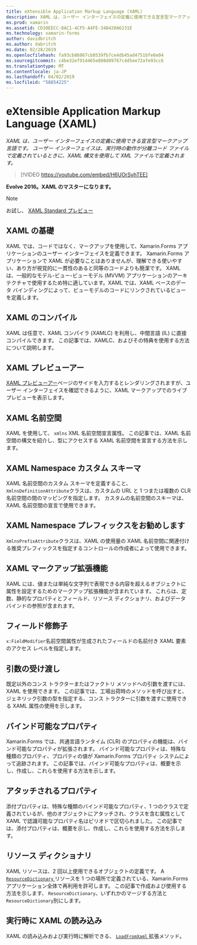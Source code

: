 ```yaml
---
title: eXtensible Application Markup Language (XAML)
description: XAML は、ユーザー インターフェイスの定義に使用できる宣言型マークアップ言語です。 ユーザー インターフェイスは、実行時の動作が分離コード ファイルで定義されているときに、XAML 構文を使用して XML ファイルで定義されます。
ms.prod: xamarin
ms.assetid: CD30EECC-8AC1-4CF5-A4FE-348420A6231E
ms.technology: xamarin-forms
author: davidbritch
ms.author: dabritch
ms.date: 02/28/2019
ms.openlocfilehash: fa93cb86867cb8539fb7ce4db45ad4751bfe6e04
ms.sourcegitcommit: c4be32ef914465e808d89767c4d5ee72afe93cc6
ms.translationtype: MT
ms.contentlocale: ja-JP
ms.lasthandoff: 04/02/2019
ms.locfileid: "58854225"
---
```

# <a name="extensible-application-markup-language-xaml"></a>eXtensible Application Markup Language (XAML)

_XAML は、ユーザー インターフェイスの定義に使用できる宣言型マークアップ言語です。 ユーザー インターフェイスは、実行時の動作が分離コード ファイルで定義されているときに、XAML 構文を使用して XML ファイルで定義されます。_

> [!VIDEO https://youtube.com/embed/H6UOrSyhTEE]

**Evolve 2016。XAML のマスターになります。**

> [!NOTE]
> お試し、 [XAML Standard プレビュー](standard/index.md)

<a name="xaml" />

## [<a name="xaml-basics"></a>XAML の基礎](xaml-basics/index.md)

XAML では、コードではなく、マークアップを使用して、Xamarin.Forms アプリケーションのユーザー インターフェイスを定義できます。 Xamarin.Forms アプリケーションで XAML が必要なことはありませんが、理解できる使いやすい、あり方が視覚的に一貫性のあると同等のコードよりも簡潔です。 XAML は、一般的なモデル-ビュー-ビューモデル (MVVM) アプリケーションのアーキテクチャで使用するため特に適しています。XAML では、XAML ベースのデータ バインディングによって、ビューモデルのコードにリンクされているビューを定義します。

## [<a name="xaml-compilation"></a>XAML のコンパイル](xamlc.md)

XAML は任意で、XAML コンパイラ (XAMLC) を利用し、中間言語 (IL) に直接コンパイルできます。 この記事では、XAMLC、およびその特典を使用する方法について説明します。

## [<a name="xaml-previewer"></a>XAML プレビューアー](xaml-previewer/index.md)

[XAML プレビューアー](~/xamarin-forms/xaml/xaml-previewer/index.md)ページのサイドを入力するとレンダリングされますが、ユーザー インターフェイスを確認できるように、XAML マークアップでのライブ プレビューを表示します。

## [<a name="xaml-namespaces"></a>XAML 名前空間](namespaces.md)

XAML を使用して、 `xmlns` XML 名前空間宣言属性。 この記事では、XAML 名前空間の構文を紹介し、型にアクセスする XAML 名前空間を宣言する方法を示します。

## [<a name="xaml-custom-namespace-schemas"></a>XAML Namespace カスタム スキーマ](custom-namespace-schemas.md)

XAML 名前空間のカスタム スキーマを定義すること、`XmlnsDefinitionAttribute`クラスは、カスタムの URL と 1 つまたは複数の CLR 名前空間の間のマッピングを指定します。 カスタムの名前空間のスキーマは、XAML 名前空間の宣言で使用できます。

## [<a name="xaml-namespace-recommended-prefixes"></a>XAML Namespace プレフィックスをお勧めします](custom-prefix.md)

`XmlnsPrefixAttribute`クラスは、XAML の使用量の XAML 名前空間に関連付ける推奨プレフィックスを指定するコントロールの作成者によって使用できます。

## [<a name="xaml-markup-extensions"></a>XAML マークアップ拡張機能](markup-extensions/index.md)

XAML には、値または単純な文字列で表現できる内容を超えるオブジェクトに属性を設定するためのマークアップ拡張機能が含まれています。 これらは、定数、静的なプロパティとフィールド、リソース ディクショナリ、およびデータ バインドの参照が含まれます。

## [<a name="field-modifiers"></a>フィールド修飾子](field-modifiers.md)

`x:FieldModifier`名前空間属性が生成されたフィールドの名前付き XAML 要素のアクセス レベルを指定します。

## [<a name="passing-arguments"></a>引数の受け渡し](passing-arguments.md)

既定以外のコンス トラクターまたはファクトリ メソッドへの引数を渡すには、XAML を使用できます。 この記事では、工場出荷時のメソッドを呼び出すと、ジェネリック引数の型を指定する、コンス トラクターに引数を渡すに使用できる XAML 属性の使用を示します。

## [<a name="bindable-properties"></a>バインド可能なプロパティ](bindable-properties.md)

Xamarin.Forms では、共通言語ランタイム (CLR) のプロパティの機能は、バインド可能なプロパティが拡張されます。 バインド可能なプロパティは、特殊な種類のプロパティ、プロパティの値が Xamarin.Forms プロパティ システムによって追跡されます。 この記事では、バインド可能なプロパティは、概要を示し、作成し、これらを使用する方法を示します。

## [<a name="attached-properties"></a>アタッチされるプロパティ](attached-properties.md)

添付プロパティは、特殊な種類のバインド可能なプロパティ、1 つのクラスで定義されているが、他のオブジェクトにアタッチされ、クラスを含む属性として XAML で認識可能なプロパティ名はピリオドで区切られました。 この記事では、添付プロパティは、概要を示し、作成し、これらを使用する方法を示します。

## [<a name="resource-dictionaries"></a>リソース ディクショナリ](resource-dictionaries.md)

XAML リソースは、2 回以上使用できるオブジェクトの定義です。 A [ `ResourceDictionary` ](xref:Xamarin.Forms.ResourceDictionary)リソースを 1 つの場所で定義されている、Xamarin.Forms アプリケーション全体で再利用を許可します。 この記事で作成および使用する方法を示します、 `ResourceDictionary`、いずれかのマージする方法と`ResourceDictionary`別にします。

## [<a name="loading-xaml-at-runtime"></a>実行時に XAML の読み込み](runtime-load.md)

XAML の読み込みおよび実行時に解析できる、 [ `LoadFromXaml` ](xref:Xamarin.Forms.Xaml.Extensions.LoadFromXaml*)拡張メソッド。
